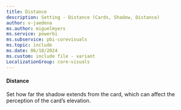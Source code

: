 ```yaml
---
title: Distance
description: Setting - Distance (Cards, Shadow, Distance)
author: v-jaedena
ms.author: miguelmyers
ms.service: powerbi
ms.subservice: pbi-corevisuals
ms.topic: include
ms.date: 06/18/2024
ms.custom: include file - variant
LocalizationGroup: core-visuals
---
```

#### Distance

Set how far the shadow extends from the card, which can affect the perception of the card’s elevation.
